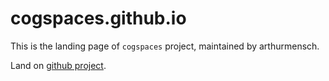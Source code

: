 # cogspaces.github.io

This is the landing page of `cogspaces` project, maintained by arthurmensch.

Land on [github project](https://github.com/arthurmensch/cogspaces).
